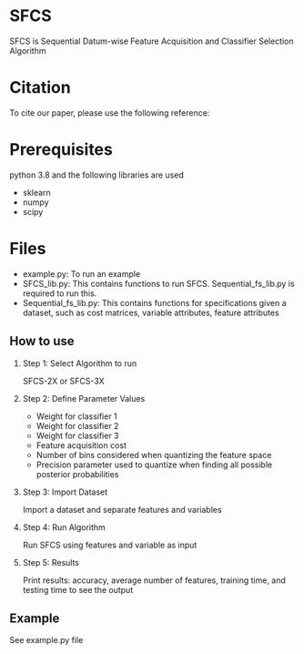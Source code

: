 # SFCS
SFCS is Sequential Datum-wise Feature Acquisition and Classifier Selection Algorithm

# Citation
To cite our paper, please use the following reference:


# Prerequisites
python 3.8  and the following libraries are used
- sklearn
- numpy
- scipy

# Files
- example.py: To run an example 
- SFCS_lib.py:  This contains functions to run SFCS.  Sequential_fs_lib.py is required to run this. 
- Sequential_fs_lib.py: This contains functions for specifications given a dataset, such as cost matrices, variable attributes, feature attributes

## How to use

1. Step 1:  Select Algorithm to run

      SFCS-2X or SFCS-3X

3. Step 2:  Define Parameter Values 


    - Weight for classifier 1 
    - Weight for classifier 2 
    - Weight for classifier 3 
    - Feature acquisition cost 
    - Number of bins considered when quantizing the feature space 
    - Precision parameter used to quantize when finding all possible posterior probabilities

        
4. Step 3: Import Dataset 

    Import a dataset and separate features and variables
    
5. Step 4: Run Algorithm 

    Run SFCS using features and variable as input
6. Step 5: Results 

    Print results: accuracy, average number of features, training time, and testing time to see the output

## Example 
See example.py file



